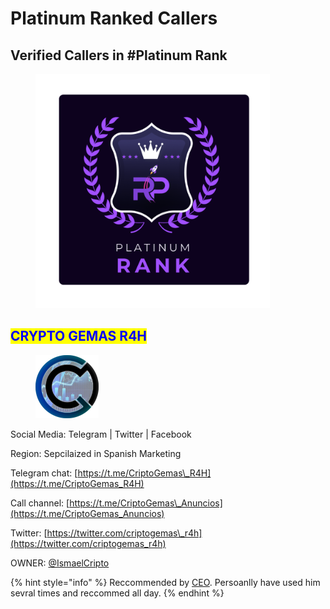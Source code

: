# Platinum Ranked Callers

## Verified Callers in #Platinum Rank

<figure><img src="../../../.gitbook/assets/4 (2).png" alt="" width="375"><figcaption></figcaption></figure>

## <mark style="color:blue;">CRYPTO GEMAS R4H</mark>

<figure><img src="../../../.gitbook/assets/IMAGE 2025-01-05 120032.jpeg" alt="" width="101"><figcaption></figcaption></figure>

Social Media: Telegram | Twitter | Facebook

Region: Sepcilaized in Spanish Marketing

Telegram chat: [https://t.me/CriptoGemas\_R4H](https://t.me/CriptoGemas_R4H)

Call channel: [https://t.me/CriptoGemas\_Anuncios](https://t.me/CriptoGemas_Anuncios)

Twitter: [https://twitter.com/criptogemas\_r4h](https://twitter.com/criptogemas_r4h)

OWNER: [@IsmaelCripto](https://t.me/IsmaelCripto)

{% hint style="info" %}
Reccommended by [CEO](https://t.me/rogerpad).  Persoanlly have used him sevral times and reccommed all day.
{% endhint %}
